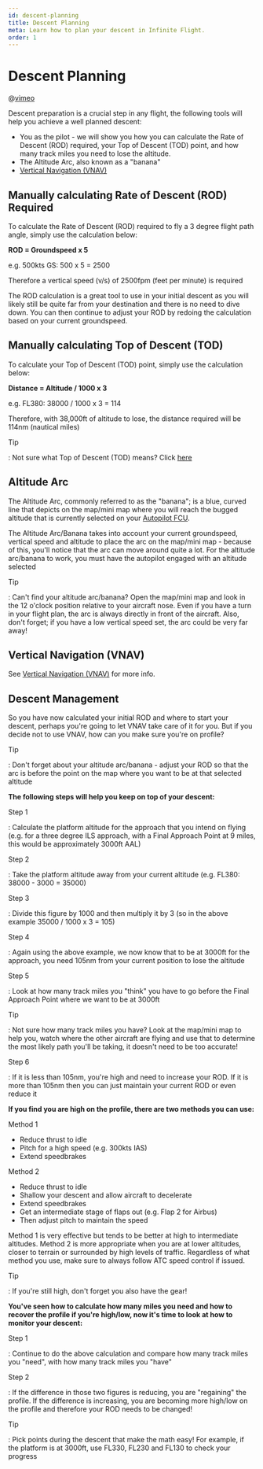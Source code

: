 ```yaml
---
id: descent-planning
title: Descent Planning
meta: Learn how to plan your descent in Infinite Flight.
order: 1
---
```


# Descent Planning

@[vimeo](423207812)

Descent preparation is a crucial step in any flight, the following tools will help you achieve a well planned descent:



- You as the pilot - we will show you how you can calculate the Rate of Descent (ROD) required, your Top of Descent (TOD) point, and how many track miles you need to lose the altitude.
- The Altitude Arc, also known as a "banana"
- [Vertical Navigation (VNAV)](/guide/flying-guide/descent-to-landing/vertical-navigation-(vnav)#vertical-navigation-(vnav))



## Manually calculating Rate of Descent (ROD) Required 



To calculate the Rate of Descent (ROD) required to fly a 3 degree flight path angle, simply use the calculation below:



**ROD = Groundspeed x 5**



e.g. 500kts GS: 500 x 5 = 2500 

Therefore a vertical speed (v/s) of 2500fpm (feet per minute) is required



The ROD calculation is a great tool to use in your initial descent as you will likely still be quite far from your destination and there is no need to dive down. You can then continue to adjust your ROD by redoing the calculation based on your current groundspeed.



## Manually calculating Top of Descent (TOD)



To calculate your Top of Descent (TOD) point, simply use the calculation below:



**Distance = Altitude / 1000 x 3**



e.g. FL380: 38000 / 1000 x 3 = 114 

Therefore, with 38,000ft of altitude to lose, the distance required will be 114nm (nautical miles)



Tip

: Not sure what Top of Descent (TOD) means? Click [here](/guide/flying-guide/descent-to-landing/vertical-navigation-(vnav)#what-does-top-of-descent-(tod)-mean%3F)



## Altitude Arc



The Altitude Arc, commonly referred to as the "banana"; is a blue, curved line that depicts on the map/mini map where you will reach the bugged altitude that is currently selected on your [Autopilot FCU](/guide/getting-started/pilot-user-interface/autopilot#autopilot).



The Altitude Arc/Banana takes into account your current groundspeed, vertical speed and altitude to place the arc on the map/mini map - because of this, you'll notice that the arc can move around quite a lot. For the altitude arc/banana to work, you must have the autopilot engaged with an altitude selected



Tip

: Can't find your altitude arc/banana? Open the map/mini map and look in the 12 o'clock position relative to your aircraft nose. Even if you have a turn in your flight plan, the arc is always directly in front of the aircraft. Also, don't forget; if you have a low vertical speed set, the arc could be very far away!



## Vertical Navigation (VNAV)



See [Vertical Navigation (VNAV)](/guide/flying-guide/descent-to-landing/vertical-navigation-(vnav)#vertical-navigation-(vnav)) for more info.



## Descent Management



So you have now calculated your initial ROD and where to start your descent, perhaps you're going to let VNAV take care of it for you. But if you decide not to use VNAV, how can you make sure you're on profile?



Tip

: Don't forget about your altitude arc/banana - adjust your ROD so that the arc is before the point on the map where you want to be at that selected altitude 



**The following steps will help you keep on top of your descent:**



Step 1

: Calculate the platform altitude for the approach that you intend on flying (e.g. for a three degree ILS approach, with a Final Approach Point at 9 miles, this would be approximately 3000ft AAL)



Step 2

: Take the platform altitude away from your current altitude (e.g. FL380: 38000 - 3000 = 35000)



Step 3

: Divide this figure by 1000 and then multiply it by 3 (so in the above example 35000 / 1000 x 3 = 105)



Step 4

: Again using the above example, we now know that to be at 3000ft for the approach, you need 105nm from your current position to lose the altitude



Step 5

: Look at how many track miles you "think" you have to go before the Final Approach Point where we want to be at 3000ft



Tip

: Not sure how many track miles you have? Look at the map/mini map to help you, watch where the other aircraft are flying and use that to determine the most likely path you'll be taking, it doesn't need to be too accurate! 



Step 6

: If it is less than 105nm, you're high and need to increase your ROD. If it is more than 105nm then you can just maintain your current ROD or even reduce it



**If you find you are high on the profile, there are two methods you can use:**



Method 1

- Reduce thrust to idle
- Pitch for a high speed (e.g. 300kts IAS)
- Extend speedbrakes



Method 2

- Reduce thrust to idle
- Shallow your descent and allow aircraft to decelerate
- Extend speedbrakes
- Get an intermediate stage of flaps out (e.g. Flap 2 for Airbus)
- Then adjust pitch to maintain the speed



Method 1 is very effective but tends to be better at high to intermediate altitudes. Method 2 is more appropriate when you are at lower altitudes, closer to terrain or surrounded by high levels of traffic. Regardless of what method you use, make sure to always follow ATC speed control if issued.



Tip

: If you're still high, don't forget you also have the gear!



**You've seen how to calculate how many miles you need and how to recover the profile if you're high/low, now it's time to look at how to monitor your descent:**



Step 1

: Continue to do the above calculation and compare how many track miles you "need", with how many track miles you "have"



Step 2

: If the difference in those two figures is reducing, you are "regaining" the profile. If the difference is increasing, you are becoming more high/low on the profile and therefore your ROD needs to be changed!



Tip

: Pick points during the descent that make the math easy! For example, if the platform is at 3000ft, use FL330, FL230 and FL130 to check your progress 
